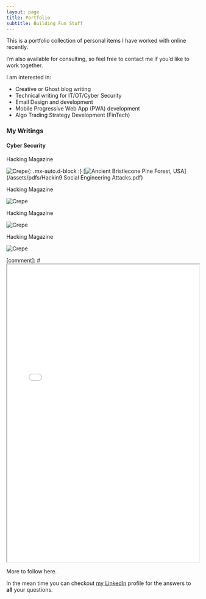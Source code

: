 ```yaml
---
layout: page
title: Portfolio
subtitle: Building Fun Stuff 
---
```


This is a portfolio collection of personal items I have worked with online recently.  

I’m also available for consulting, so feel free to contact me if you’d like to work together.

I am interested in:  

- Creative or Ghost blog writing
- Technical writing for IT/OT/Cyber Security
- Email Design and development
- Mobile Progressive Web App (PWA) development
- Algo Trading Strategy Development (FinTech)

### My Writings

#### Cyber Security

Hacking Magazine 

![Crepe](/assets/img/Hackin9-Social-Engineering-Attacks-cover.png){: .mx-auto.d-block :}
[![Ancient Bristlecone Pine Forest, USA](/assets/img/Hackin9-Social-Engineering-Attacks-cover.png)](/assets/pdfs/Hackin9 Social Engineering Attacks.pdf)

Hacking Magazine 

![Crepe](/assets/img/Hackin9-Cyber-Kill-Chain-cover.png)

Hacking Magazine 

![Crepe](/assets/img/Hakin9-2021-insider-threats-cover.png)

Hacking Magazine 

![Crepe](/assets/img/H9-Mobile-Threat-landscape-cover.png)

[comment]: # <iframe src="/assets/pdfs/Hackin9 Social Engineering Attacks.pdf" width="100%" height="20%"></iframe>

More to follow here. 

In the mean time you can checkout [my LinkedIn](https://www.linkedin.com/in/syedpeer) profile for the answers to **all** your questions.
